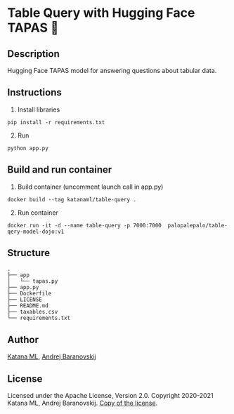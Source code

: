 # Table Query with Hugging Face TAPAS &#129303;

## Description

Hugging Face TAPAS model for answering questions about tabular data.

## Instructions

1. Install libraries

```
pip install -r requirements.txt
```

2. Run

```
python app.py
```

## Build and run container

1. Build container (uncomment launch call in app.py)

```
docker build --tag katanaml/table-query .
```

2. Run container

```
docker run -it -d --name table-query -p 7000:7000  palopalepalo/table-qery-model-dojo:v1
```

## Structure

```
.
├── app
│   └── tapas.py
├── app.py
├── Dockerfile
├── LICENSE
├── README.md
├── taxables.csv
└── requirements.txt
```

## Author

[Katana ML](https://katanaml.io), [Andrej Baranovskij](https://github.com/abaranovskis-redsamurai)

## License

Licensed under the Apache License, Version 2.0. Copyright 2020-2021 Katana ML, Andrej Baranovskij. [Copy of the license](https://github.com/katanaml/table-query-model/blob/main/LICENSE).
